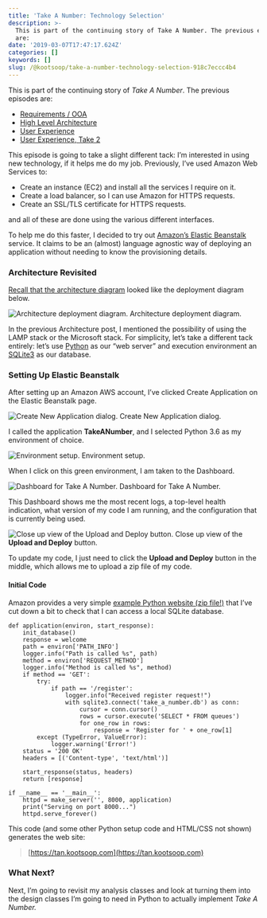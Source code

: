 ```yaml
---
title: 'Take A Number: Technology Selection'
description: >-
  This is part of the continuing story of Take A Number. The previous episodes
  are:
date: '2019-03-07T17:47:17.624Z'
categories: []
keywords: []
slug: /@kootsoop/take-a-number-technology-selection-918c7eccc4b4
---
```


This is part of the continuing story of _Take A Number_. The previous episodes are:

*   [Requirements / OOA](https://kootsoop.github.io/@kootsoop-take-a-number-requirements-ooa-bb2eb6f16e3c)
*   [High Level Architecture](https://kootsoop.github.io/@kootsoop-take-a-number-high-level-architecture-1c7db43a4d37)
*   [User Experience](https://kootsoop.github.io/@kootsoop-take-a-number-user-experience-30195b0e78f8)
*   [User Experience, Take 2](https://kootsoop.github.io/@kootsoop-take-a-number-user-experience-take-2-fe7bc70ca0b8)

This episode is going to take a slight different tack: I’m interested in using new technology, if it helps me do my job. Previously, I’ve used Amazon Web Services to:

*   Create an instance (EC2) and install all the services I require on it.
*   Create a load balancer, so I can use Amazon for HTTPS requests.
*   Create an SSL/TLS certificate for HTTPS requests.

and all of these are done using the various different interfaces.

To help me do this faster, I decided to try out [Amazon’s Elastic Beanstalk](https://aws.amazon.com/elasticbeanstalk) service. It claims to be an (almost) language agnostic way of deploying an application without needing to know the provisioning details.

### Architecture Revisited

[Recall that the architecture diagram](https://kootsoop.github.io/@kootsoop-take-a-number-high-level-architecture-1c7db43a4d37) looked like the deployment diagram below.

![Architecture deployment diagram.](https://kootsoop.github.io/images/1_26gntiLwM5lcaFUG5TkwHA.png)
Architecture deployment diagram.

In the previous Architecture post, I mentioned the possibility of using the LAMP stack or the Microsoft stack. For simplicity, let’s take a different tack entirely: let’s use [Python](https://www.python.org/) as our “web server” and execution environment an [SQLite3](https://www.sqlite.org/index.html) as our database.

### Setting Up Elastic Beanstalk

After setting up an Amazon AWS account, I’ve clicked Create Application on the Elastic Beanstalk page.

![Create New Application dialog.](https://kootsoop.github.io/images/1_hT2Z88my2YyO-sghCk0SGw.png)
Create New Application dialog.

I called the application **TakeANumber**, and I selected Python 3.6 as my environment of choice.

![Environment setup.](https://kootsoop.github.io/images/1_iRJAhyV0c_wl_6kxAhs0xw.png)
Environment setup.

When I click on this green environment, I am taken to the Dashboard.

![Dashboard for Take A Number.](https://kootsoop.github.io/images/1_m3XdLpes6r2pnSPUy6tk7Q.png)
Dashboard for Take A Number.

This Dashboard shows me the most recent logs, a top-level health indication, what version of my code I am running, and the configuration that is currently being used.

![Close up view of the **Upload and Deploy** button.](https://kootsoop.github.io/images/1_bJfdS4VrayXHwzjnfXdS-w.png)
Close up view of the **Upload and Deploy** button.

To update my code, I just need to click the **Upload and Deploy** button in the middle, which allows me to upload a zip file of my code.

#### Initial Code

Amazon provides a very simple [example Python website (zip file!)](https://docs.aws.amazon.com/elasticbeanstalk/latest/dg/samples/python-v1.zip) that I’ve cut down a bit to check that I can access a local SQLite database.

```
def application(environ, start_response):  
    init_database()  
    response = welcome  
    path = environ['PATH_INFO']  
    logger.info("Path is called %s", path)  
    method = environ['REQUEST_METHOD']  
    logger.info("Method is called %s", method)  
    if method == 'GET':  
        try:  
            if path == '/register':  
                logger.info("Received register request!")  
                with sqlite3.connect('take_a_number.db') as conn:  
                    cursor = conn.cursor()  
                    rows = cursor.execute('SELECT * FROM queues')  
                    for one_row in rows:  
                        response = 'Register for ' + one_row[1]  
        except (TypeError, ValueError):  
            logger.warning('Error!')  
    status = '200 OK'  
    headers = [('Content-type', 'text/html')]  
  
    start_response(status, headers)  
    return [response]

if __name__ == '__main__':  
    httpd = make_server('', 8000, application)  
    print("Serving on port 8000...")  
    httpd.serve_forever()
```

This code (and some other Python setup code and HTML/CSS not shown) generates the web site:

> [https://tan.kootsoop.com](https://tan.kootsoop.com)

### What Next?

Next, I’m going to revisit my analysis classes and look at turning them into the design classes I’m going to need in Python to actually implement _Take A Number._
